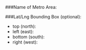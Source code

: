 ###Name of Metro Area:

###Lat/Lng Bounding Box (optional):
* top (north):
* left (east):
* bottom (south):
* right (west):
